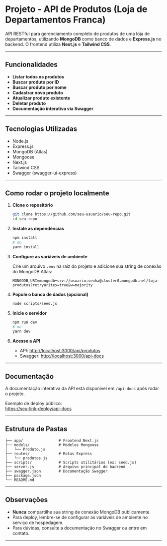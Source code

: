 # Projeto - API de Produtos (Loja de Departamentos Franca)

API RESTful para gerenciamento completo de produtos de uma loja de departamentos, utilizando **MongoDB** como banco de dados e **Express.js** no backend. O frontend utiliza **Next.js** e **Tailwind CSS**.

---

## Funcionalidades

- **Listar todos os produtos**
- **Buscar produto por ID**
- **Buscar produto por nome**
- **Cadastrar novo produto**
- **Atualizar produto existente**
- **Deletar produto**
- **Documentação interativa via Swagger**

---

## Tecnologias Utilizadas

- Node.js
- Express.js
- MongoDB (Atlas)
- Mongoose
- Next.js
- Tailwind CSS
- Swagger (swagger-ui-express)

---

## Como rodar o projeto localmente

1. **Clone o repositório**
   ```bash
   git clone https://github.com/seu-usuario/seu-repo.git
   cd seu-repo
   ```

2. **Instale as dependências**
   ```bash
   npm install
   # ou
   yarn install
   ```

3. **Configure as variáveis de ambiente**

   Crie um arquivo `.env` na raiz do projeto e adicione sua string de conexão do MongoDB Atlas:
   ```
   MONGODB_URI=mongodb+srv://usuario:senha@cluster0.mongodb.net/loja-produtos?retryWrites=true&w=majority
   ```

4. **Popule o banco de dados (opcional)**
   ```bash
   node scripts/seed.js
   ```

5. **Inicie o servidor**
   ```bash
   npm run dev
   # ou
   yarn dev
   ```

6. **Acesse a API**
   - API: [http://localhost:3000/api/produtos](http://localhost:3000/api/produtos)
   - Swagger: [http://localhost:3000/api-docs](http://localhost:3000/api-docs)

---

## Documentação

A documentação interativa da API está disponível em `/api-docs` após rodar o projeto.

Exemplo de deploy público:  
[https://seu-link-deploy/api-docs](https://seu-link-deploy/api-docs)

---

## Estrutura de Pastas

```
├── app/                # Frontend Next.js
├── models/             # Modelos Mongoose
│   └── Produto.js
├── routes/             # Rotas Express
│   └── produtos.js
├── scripts/            # Scripts utilitários (ex: seed.js)
├── server.js           # Arquivo principal do backend
├── swagger.json        # Documentação Swagger
├── package.json
└── README.md
```

---

## Observações

- **Nunca** compartilhe sua string de conexão MongoDB publicamente.
- Para deploy, lembre-se de configurar as variáveis de ambiente no serviço de hospedagem.
- Para dúvidas, consulte a documentação no Swagger ou entre em contato.

---

##